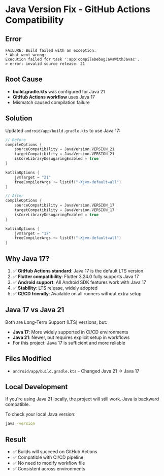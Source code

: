 # Java Version Fix - GitHub Actions Compatibility

## Error
```
FAILURE: Build failed with an exception.
* What went wrong:
Execution failed for task ':app:compileDebugJavaWithJavac'.
> error: invalid source release: 21
```

## Root Cause
- **build.gradle.kts** was configured for Java 21
- **GitHub Actions workflow** uses Java 17
- Mismatch caused compilation failure

## Solution
Updated `android/app/build.gradle.kts` to use Java 17:

```kotlin
// Before
compileOptions {
    sourceCompatibility = JavaVersion.VERSION_21
    targetCompatibility = JavaVersion.VERSION_21
    isCoreLibraryDesugaringEnabled = true
}

kotlinOptions {
    jvmTarget = "21"
    freeCompilerArgs += listOf("-Xjvm-default=all")
}

// After
compileOptions {
    sourceCompatibility = JavaVersion.VERSION_17
    targetCompatibility = JavaVersion.VERSION_17
    isCoreLibraryDesugaringEnabled = true
}

kotlinOptions {
    jvmTarget = "17"
    freeCompilerArgs += listOf("-Xjvm-default=all")
}
```

## Why Java 17?
1. ✅ **GitHub Actions standard**: Java 17 is the default LTS version
2. ✅ **Flutter compatibility**: Flutter 3.24.0 fully supports Java 17
3. ✅ **Android support**: All Android SDK features work with Java 17
4. ✅ **Stability**: LTS release, widely adopted
5. ✅ **CI/CD friendly**: Available on all runners without extra setup

## Java 17 vs Java 21
Both are Long-Term Support (LTS) versions, but:
- **Java 17**: More widely supported in CI/CD environments
- **Java 21**: Newer, but requires explicit setup in workflows
- For this project: Java 17 is sufficient and more reliable

## Files Modified
- `android/app/build.gradle.kts` - Changed Java 21 → Java 17

## Local Development
If you're using Java 21 locally, the project will still work. Java is backward compatible.

To check your local Java version:
```bash
java -version
```

## Result
- ✅ Builds will succeed on GitHub Actions
- ✅ Compatible with CI/CD pipeline
- ✅ No need to modify workflow file
- ✅ Consistent across environments
